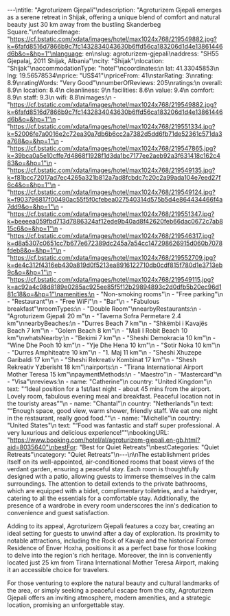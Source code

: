 ---\ntitle: "Agroturizem Gjepali"\ndescription: "Agroturizem Gjepali emerges as a serene retreat in Shijak, offering a unique blend of comfort and natural beauty just 30 km away from the bustling Skanderbeg Square."\nfeaturedImage: "https://cf.bstatic.com/xdata/images/hotel/max1024x768/219549882.jpg?k=6fafd8516d7866b9c7fc1432834043630b6ffd56ca183206d1d4e13861446d6b&o=&hp=1"\nlanguage: en\nslug: agroturizem-gjepali\naddress: "SH55 Gjepalaj, 2011 Shijak, Albania"\ncity: "Shijak"\nlocation: "Shijak"\naccommodationType: "hotel"\ncoordinates:\n  lat: 41.33045853\n  lng: 19.56578534\nprice: "US$41"\npriceFrom: 41\nstarRating: 3\nrating: 8.9\nratingWords: "Very Good"\nnumberOfReviews: 205\nratings:\n  overall: 8.9\n  location: 8.4\n  cleanliness: 9\n  facilities: 8.6\n  value: 9.4\n  comfort: 8.9\n  staff: 9.3\n  wifi: 8.8\nimages:\n  - "https://cf.bstatic.com/xdata/images/hotel/max1024x768/219549882.jpg?k=6fafd8516d7866b9c7fc1432834043630b6ffd56ca183206d1d4e13861446d6b&o=&hp=1"\n  - "https://cf.bstatic.com/xdata/images/hotel/max1024x768/219551334.jpg?k=52006fe7a0016e2c72ea30a7db6b6cc2a7382d5dd6fb71de52361c571da3a768&o=&hp=1"\n  - "https://cf.bstatic.com/xdata/images/hotel/max1024x768/219547865.jpg?k=39bca0a5e10cffe7d4868f1928f1d3da1bc7177ee2aeb92a3f631418c162c483&o=&hp=1"\n  - "https://cf.bstatic.com/xdata/images/hotel/max1024x768/219549135.jpg?k=f81bcc72017ad7ec4265a321b812a7ad8fcbdc7c20c2a99ada104e7eed27f6c4&o=&hp=1"\n  - "https://cf.bstatic.com/xdata/images/hotel/max1024x768/219549124.jpg?k=f903796817f00490ac55f5f0cfebea027540314d575b5d4e864434466f4a7dd9&o=&hp=1"\n  - "https://cf.bstatic.com/xdata/images/hotel/max1024x768/219551347.jpg?k=beeeea059fbd713d7886324af12ede9b40ad8f42620feb66dac0672c7ab815c6&o=&hp=1"\n  - "https://cf.bstatic.com/xdata/images/hotel/max1024x768/219546317.jpg?k=d8a5307c0651cc7b677e672389dc245a7a54cc147298626915d060b7078fdeb8&o=&hp=1"\n  - "https://cf.bstatic.com/xdata/images/hotel/max1024x768/219552709.jpg?k=de4c312f4316eb430a819d0f5213ea8916122710db0cdf815f780d1e3713eb9c&o=&hp=1"\n  - "https://cf.bstatic.com/xdata/images/hotel/max1024x768/219549115.jpg?k=ac92a4c98d8189e0285ac925ee85f5f12b29894893c2d0dfb5b20ec96d181c18&o=&hp=1"\namenities:\n  - "Non-smoking rooms"\n  - "Free parking"\n  - "Restaurant"\n  - "Free WiFi"\n  - "Bar"\n  - "Fabulous breakfast"\nroomTypes:\n  - "Double Room"\nnearbyRestaurants:\n  - "Agroturizem Gjepali 20 m"\n  - "Taverna Sofra Permetare 2.4 km"\nnearbyBeaches:\n  - "Durres Beach 7 km"\n  - "Shkëmbi i Kavajës Beach 7 km"\n  - "Golem Beach 8 km"\n  - "Mali I Robit Beach 10 km"\nwhatsNearby:\n  - "Bekimi 7 km"\n  - "Sheshi Demokracia 10 km"\n  - "Wine Dhe Pooh 10 km"\n  - "Yje Dhe Hena 10 km"\n  - "Sotir Noka 10 km"\n  - "Durres Amphiteatre 10 km"\n  - "1. Maj 11 km"\n  - "Sheshi Xhuzepe Garibaldi 17 km"\n  - "Sheshi Rekreativ Kombinat 17 km"\n  - "Shesh Rekreativ Yzberisht 18 km"\nairports:\n  - "Tirana International Airport Mother Teresa 15 km"\npaymentMethods:\n  - "Maestro"\n  - "Mastercard"\n  - "Visa"\nreviews:\n  - name: "Catherine"\n    country: "United Kingdom"\n    text: "“Ideal position for a 1st/last night - about 45 mins from the airport. Lovely room, fabulous evening meal and breakfast. Peaceful location not in the touristy areas”"\n  - name: "Chantal"\n    country: "Netherlands"\n    text: "“Enough space, good view, warm shower, friendly staff.
We eat one night in the restaurant, really good food.”"\n  - name: "Michelle"\n    country: "United States"\n    text: "“Food was fantastic and staff super professional. A very luxurious and delicious experience!”"\nbookingURL: "https://www.booking.com/hotel/al/agroturizem-gjepali.en-gb.html?aid=8035640"\nbestFor: "Best for Quiet Retreats"\nbestCategories: "Quiet Retreats"\ncategory: "Quiet Retreats"\n---\n\nThe establishment prides itself on its well-appointed, air-conditioned rooms that boast views of the verdant garden, ensuring a peaceful stay. Each room is thoughtfully designed with a patio, allowing guests to immerse themselves in the calm surroundings. The attention to detail extends to the private bathrooms, which are equipped with a bidet, complimentary toiletries, and a hairdryer, catering to all the essentials for a comfortable stay. Additionally, the presence of a wardrobe in every room underscores the inn's dedication to convenience and guest satisfaction.

Adding to its appeal, Agroturizem Gjepali features a cozy bar, creating an ideal setting for guests to unwind after a day of exploration. Its proximity to notable attractions, including the Rock of Kavaje and the historical Former Residence of Enver Hoxha, positions it as a perfect base for those looking to delve into the region's rich heritage. Moreover, the inn is conveniently located just 25 km from Tirana International Mother Teresa Airport, making it an accessible choice for travelers.

For those venturing to explore the natural beauty and cultural landmarks of the area, or simply seeking a peaceful escape from the city, Agroturizem Gjepali offers an inviting atmosphere, modern amenities, and a strategic location, promising an unforgettable stay.